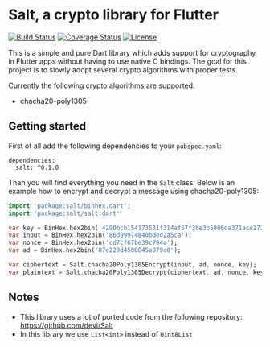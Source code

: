 # Salt, a crypto library for Flutter
[![Build Status](https://travis-ci.com/gi097/salt.svg?branch=develop)](https://travis-ci.com/gi097/salt)
[![Coverage Status](https://coveralls.io/repos/github/gi097/salt/badge.svg?branch=develop&service=github)](https://coveralls.io/github/gi097/salt?branch=develop)
[![License](https://img.shields.io/badge/License-GPL%20v3-blue.svg)](LICENSE)

This is a simple and pure Dart library which adds support for cryptography in Flutter apps without
having to use native C bindings. The goal for this project is to slowly adopt several crypto
algorithms with proper tests.

Currently the following crypto algorithms are supported:

- chacha20-poly1305

## Getting started
First of all add the following dependencies to your `pubspec.yaml`:

```
dependencies:
  salt: ^0.1.0
```

Then you will find everything you need in the `Salt` class. Below is an example how to
encrypt and decrypt a message using chacha20-poly1305:

```dart
import 'package:salt/binhex.dart';
import 'package:salt/salt.dart'

var key = BinHex.hex2bin('4290bcb154173531f314af57f3be3b5006da371ece272afa1b5dbdd1100a1007');
var input = BinHex.hex2bin('86d09974840bded2a5ca');
var nonce = BinHex.hex2bin('cd7cf67be39c794a');
var ad = BinHex.hex2bin('87e229d4500845a079c0');

var ciphertext = Salt.chacha20Poly1305Encrypt(input, ad, nonce, key);
var plaintext = Salt.chacha20Poly1305Decrypt(ciphertext, ad, nonce, key);
```

## Notes
- This library uses a lot of ported code from the following repository: https://github.com/devi/Salt
- In this library we use `List<int>` instead of `Uint8List`
